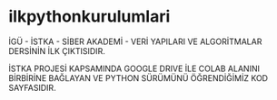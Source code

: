 # ilkpythonkurulumlari
İGÜ - İSTKA - SİBER AKADEMİ - VERİ YAPILARI VE ALGORİTMALAR DERSİNİN İLK ÇIKTISIDIR.

İSTKA PROJESİ KAPSAMINDA GOOGLE DRIVE İLE COLAB ALANINI BİRBİRİNE BAĞLAYAN VE PYTHON SÜRÜMÜNÜ ÖĞRENDİĞİMİZ KOD SAYFASIDIR.
